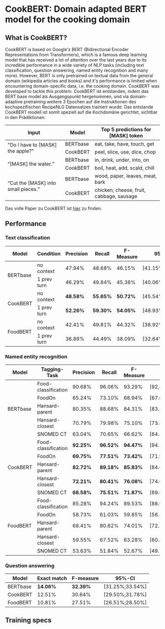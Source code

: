 # CookBERT: Domain adapted BERT model for the cooking domain
## What is CookBERT?
CookBERT is based on Google's BERT (Bidirectional Encoder Representations from Transformers), which is a famous deep learning model that has received a lot of attention over the last years due to its incredible performance in a wide variety of NLP tasks (including text classification, question answering, named entity recognition and many more). However, BERT is only pretrained on textual data from the general domain (wikipedia articles and books) and it's performance is limited when encountering domain-specific data, i.e. the cooking domain. CookBERT was developed to tackle this problem. 
CookBERT ist entstanden, indem das BERT base model als Ausgangspunkt hergenommen, und via domain-adaptive pretraining weitere 3 Epochen auf die Instruktionen des kochspezifischen RecipeNLG Datensatzes trainiert wurde. Das entstande CookBERT modell ist somit speziell auf die Kochdomäne gerichtet, sichtbar in den Prädiktionen:
<table>
    <thead>
        <tr>
            <th>Input</th>
            <th>Model</th>
            <th>Top 5 predictions for [MASK] token</th>
        </tr>
    </thead>
    <tbody>
        <tr>
            <td rowspan=2>"Do I have to [MASK] the apple?"</td>
            <td rowspan=1>BERTbase</td>
            <td rowspan=1>eat, take, have, touch, get</td>
        </tr>
        <tr>
            <td>CookBERT</td>
            <td>peel, slice, use, dice, chop</td>
        </tr>
        <tr>
            <td rowspan=2>“[MASK] the water.”</td>
            <td rowspan=1>BERTbase</td>
            <td rowspan=1>in, drink, under, into, on</td>
        </tr>
        <tr>
            <td>CookBERT</td>
            <td>boil, heat, add, scald, chill</td>
        </tr>
        <tr>
              <td rowspan=2>“Cut the [MASK] into small pieces.”</td>
              <td rowspan=1>BERTbase</td>
              <td rowspan=1>wood, paper, leaves, meat, bark</td>
          </tr>
          <tr>
              <td>CookBERT</td>
              <td>chicken, cheese, fruit, cabbage, sausage</td>
          </tr>
    </tbody>
</table>

Das volle Paper zu CookBERT ist [hier](docs/BachelorThesis.pdf) zu finden.

## Performance
### Text classification
<table>
    <thead>
        <tr>
            <th>Model</th>
            <th>Condition</th>
            <th>Precision</th>
            <th>Recall</th>
            <th>F-Measure</th>
            <th>95%-CI</th>
        </tr>
    </thead>
    <tbody>
        <tr>
            <td rowspan=2>BERTbase</td>
            <td rowspan=1>no context</td>
            <td rowspan=1>47.94%</td>
            <td rowspan=1>48.68%</td>
            <td rowspan=1>46.15%</td>
            <td rowspan=1>[41.15%;51.16%]</td>
        </tr>
        <tr>
            <td>1 prev turn</td>
            <td>46.29%</td>
            <td>49.84%</td>
            <td>45.38%</td>
            <td>[40.06%;50.70%]</td>
        </tr>
        <tr>
            <td rowspan=2>CookBERT</td>
            <td rowspan=1>no context</td>
            <td rowspan=1><b>48.58%</b></td>
            <td rowspan=1><b>55.65%</b></td>
            <td rowspan=1><b>50.72%</b></td>
            <td rowspan=1>[45.54%;55.90%]</td>
        </tr>
        <tr>
            <td>1 prev turn</td>
            <td><b>52.26%</b></td>
            <td><b>59.30%</b></td>
            <td><b>54.05%</b></td>
            <td>[48.93%;59.16%]</td>
        </tr>
        <tr>
            <td rowspan=2>FoodBERT</td>
            <td rowspan=1>no context</td>
            <td rowspan=1>42.41%</td>
            <td rowspan=1>49.81%</td>
            <td rowspan=1>44.32%</td>
            <td rowspan=1>[38.92%;49.73%]</td>
        </tr>
        <tr>
            <td>1 prev turn</td>
            <td>36.89%</td>
            <td>44.49%</td>
            <td>38.09%</td>
            <td>[32.64%;43.55%]</td>
        </tr>
    </tbody>
</table>

### Named entity recognition
<table>
    <thead>
        <tr>
            <th>Model</th>
            <th>Tagging-Task</th>
            <th>Precision</th>
            <th>Recall</th>
            <th>F-Measure</th>
            <th>95%-CI</th>
        </tr>
    </thead>
    <tbody>
        <tr>
            <td rowspan=5>BERTbase</td>
            <td rowspan=1>Food-classification</td>
            <td rowspan=1>90.68%</td>
            <td rowspan=1>96.06%</td>
            <td rowspan=1>93.29%</td>
            <td rowspan=1>[92,87%;93.71%]</td>
        </tr>
        <tr>
            <td>FoodOn</td>
            <td>65.24%</td>
            <td>73.10%</td>
            <td>68.94%</td>
            <td>[67.04%;70.83%]</td>
        </tr>
         <tr>
            <td>Hansard-parent</td>
            <td>80.35%</td>
            <td>88.68%</td>
            <td>84.31%</td>
            <td>[83.54%;85.08%]</td>
        </tr>
         <tr>
            <td>Hansard-closest</td>
            <td>70.79%</td>
            <td>79.98%</td>
            <td>75.10%</td>
            <td>[73.87%;76.34%]</td>
        </tr>
        <tr>
            <td>SNOMED CT</td>
            <td>63.04%</td>
            <td>70.65%</td>
            <td>66.62%</td>
            <td>[64.49%;68.75%]</td>
        </tr>
         <tr>
            <td rowspan=5>CookBERT</td>
            <td rowspan=1>Food-classification</td>
            <td rowspan=1><b>92.25%</b></td>
            <td rowspan=1><b>96.52%</b></td>
            <td rowspan=1><b>94.47%</b></td>
            <td rowspan=1>[94.17%;94.76%]</td>
        </tr>
        <tr>
            <td>FoodOn</td>
            <td><b>69.75%</b></td>
            <td><b>77.51%</b></td>
            <td><b>73.42%</b></td>
            <td>[71.91%;74.93%]</td>
        </tr>
         <tr>
            <td>Hansard-parent</td>
            <td><b>82.72%</b></td>
            <td><b>89.18%</b></td>
            <td><b>85.83%</b></td>
            <td>[84.69%;86.97%]</td>
        </tr>
         <tr>
            <td>Hansard-closest</td>
            <td><b>72.21%</b></td>
            <td><b>80.41%</b></td>
            <td><b>76.08%</b></td>
            <td>[74.60%;77.56%]</td>
        </tr>
        <tr>
            <td>SNOMED CT</td>
            <td><b>68.58%</b></td>
            <td><b>75.51%</b></td>
            <td><b>71.87%</b></td>
            <td>[69.99%;73.75%]</td>
        </tr>
         <tr>
            <td rowspan=5>FoodBERT</td>
            <td rowspan=1>Food-classification</td>
            <td rowspan=1>85.28%</td>
            <td rowspan=1>94.24%</td>
            <td rowspan=1>89.53%</td>
            <td rowspan=1>[88.90%;90.17%]</td>
        </tr>
        <tr>
            <td>FoodOn</td>
            <td>58.73%</td>
            <td>61.03%</td>
            <td>59.85%</td>
            <td>[56.56%;63.13%]</td>
        </tr>
         <tr>
            <td>Hansard-parent</td>
            <td>68.41%</td>
            <td>80.62%</td>
            <td>74.01%</td>
            <td>[72.13%;75.90%]</td>
        </tr>
         <tr>
            <td>Hansard-closest</td>
            <td>59.55%</td>
            <td>67.52%</td>
            <td>63.28%</td>
            <td>[60.43%;66.13%]</td>
        </tr>
        <tr>
            <td>SNOMED CT</td>
            <td>53.63%</td>
            <td>51.84%</td>
            <td>52.67%</td>
            <td>[49.17%;56.17%]</td>
        </tr>
    </tbody>
</table>


### Question answering
|Model|Exact match|F-measure|95%-CI|
| --- | --- | --- | ---|
|BERTbase| **14.06%**| **32.39%**| [31.25%;33.54%]|
|CookBERT| 12.51% |30.64%| [29.50%;31.78%]|
|FoodBERT|10.81%| 27.51%| [26.51%;28.50%]|

## Training specs

